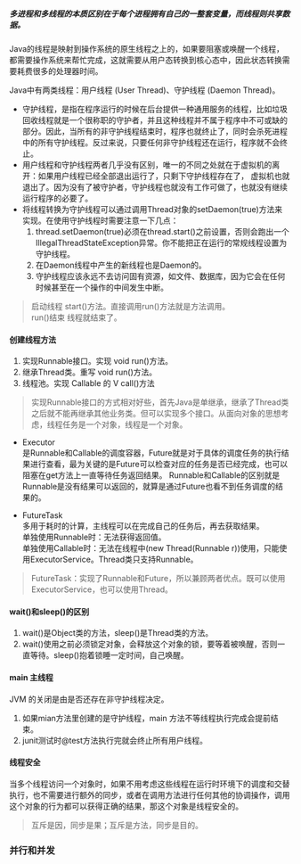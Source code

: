 ##### 多进程和多线程的本质区别在于每个进程拥有自己的一整套变量，而线程则共享数据。

Java的线程是映射到操作系统的原生线程之上的，如果要阻塞或唤醒一个线程，都需要操作系统来帮忙完成，这就需要从用户态转换到核心态中，因此状态转换需要耗费很多的处理器时间。

Java中有两类线程：用户线程 (User Thread)、守护线程 (Daemon Thread)。
- 守护线程，是指在程序运行的时候在后台提供一种通用服务的线程，比如垃圾回收线程就是一个很称职的守护者，并且这种线程并不属于程序中不可或缺的部分。因此，当所有的非守护线程结束时，程序也就终止了，同时会杀死进程中的所有守护线程。反过来说，只要任何非守护线程还在运行，程序就不会终止。
- 用户线程和守护线程两者几乎没有区别，唯一的不同之处就在于虚拟机的离开：如果用户线程已经全部退出运行了，只剩下守护线程存在了， 虚拟机也就退出了。因为没有了被守护者，守护线程也就没有工作可做了，也就没有继续运行程序的必要了。
- 将线程转换为守护线程可以通过调用Thread对象的setDaemon(true)方法来实现。在使用守护线程时需要注意一下几点：
    1. thread.setDaemon(true)必须在thread.start()之前设置，否则会跑出一个IllegalThreadStateException异常。你不能把正在运行的常规线程设置为守护线程。
	2. 在Daemon线程中产生的新线程也是Daemon的。
	3. 守护线程应该永远不去访问固有资源，如文件、数据库，因为它会在任何时候甚至在一个操作的中间发生中断。

> 启动线程 start()方法。直接调用run()方法就是方法调用。  
> run()结束 线程就结束了。
#### 创建线程方法
1. 实现Runnable接口。实现 void run()方法。
2. 继承Thread类。重写 void run()方法。
3. 线程池。实现 Callable 的 V call()方法
> 实现Runnable接口的方式相对好些，首先Java是单继承，继承了Thread类之后就不能再继承其他业务类。但可以实现多个接口。从面向对象的思想考虑，线程任务是一个对象，线程是一个对象。

- Executor  
是Runnable和Callable的调度容器，Future就是对于具体的调度任务的执行结果进行查看，最为关键的是Future可以检查对应的任务是否已经完成，也可以阻塞在get方法上一直等待任务返回结果。
Runnable和Callable的区别就是Runnable是没有结果可以返回的，就算是通过Future也看不到任务调度的结果的。

- FutureTask  
多用于耗时的计算，主线程可以在完成自己的任务后，再去获取结果。  
单独使用Runnable时：无法获得返回值。  
单独使用Callable时：无法在线程中(new Thread(Runnable r))使用，只能使用ExecutorService。Thread类只支持Runnable。
> FutureTask：实现了Runnable和Future，所以兼顾两者优点。既可以使用ExecutorService，也可以使用Thread。

#### wait()和sleep()的区别
1. wait()是Object类的方法，sleep()是Thread类的方法。
2. wait()使用之前必须锁定对象，会释放这个对象的锁，要等着被唤醒，否则一直等待。sleep()抱着锁睡一定时间，自己唤醒。
#### main 主线程
JVM 的关闭是由是否还存在非守护线程决定。
1. 如果mian方法里创建的是守护线程，main 方法不等线程执行完成会提前结束。
2. junit测试时@test方法执行完就会终止所有用户线程。
#### 线程安全
当多个线程访问一个对象时，如果不用考虑这些线程在运行时环境下的调度和交替执行，也不需要进行额外的同步，或者在调用方法进行任何其他的协调操作，调用这个对象的行为都可以获得正确的结果，那这个对象是线程安全的。
> 互斥是因，同步是果；互斥是方法，同步是目的。
### 并行和并发
